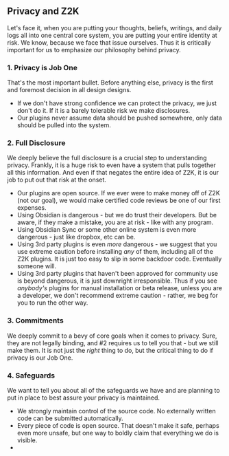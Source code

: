 ## Privacy and Z2K
Let's face it, when you are putting your thoughts, beliefs, writings, and daily logs all into one central core system, you are putting your entire identity at risk. We know, because we face that issue ourselves. Thus it is critically important for us to emphasize our philosophy behind privacy. 

### 1. Privacy is Job One
That's the most important bullet. Before anything else, privacy is the first and foremost decision in all design designs.
- If we don't have strong confidence we can protect the privacy, we just don't do it. If it is a barely tolerable risk we make disclosures.
- Our plugins never assume data should be pushed somewhere, only data should be pulled into the system.

### 2. Full Disclosure
We deeply believe the full disclosure is a crucial step to understanding privacy. Frankly, it is a huge risk to even have a system that pulls together all this information. And even if that negates the entire idea of Z2K, it is our job to put out that risk at the onset. 
- Our plugins are open source. If we ever were to make money off of Z2K (not our goal), we would make certified code reviews be one of our first expenses.
- Using Obsidian is dangerous - but we do trust their developers. But be aware, if they make a mistake, you are at risk - like with any program.
- Using Obsidian Sync or some other online system is even more dangerous - just like dropbox, etc can be. 
- Using 3rd party plugins is even _more_ dangerous - we suggest that you use extreme caution before installing _any_ of them, including all of the Z2K plugins. It is just too easy to slip in some backdoor code. Eventually someone will. 
- Using 3rd party plugins that haven't been approved for community use is beyond dangerous, it is just downright irresponsible. Thus if you see _anybody's_ plugins for manual installation or beta release, unless you are a developer, we don't recommend extreme caution - rather, we beg for you to run the other way. 

### 3. Commitments
We deeply commit to a bevy of core goals when it comes to privacy. Sure, they are not legally binding, and #2 requires us to tell you that - but we still make them. It is not just the _right_ thing to do, but the critical thing to do if privacy is our Job One.

### 4. Safeguards
We want to tell you about all of the safeguards we have and are planning to put in place to best assure your privacy is maintained.
- We strongly maintain control of the source code. No externally written code can be submitted automatically. 
- Every piece of code is open source. That doesn't make it safe, perhaps even more unsafe, but one way to boldly claim that everything we do is visible.
- 
